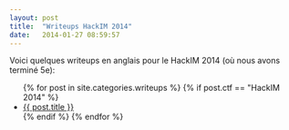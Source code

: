 ```yaml
---
layout: post
title:  "Writeups HackIM 2014"
date:   2014-01-27 08:59:57
---
```


<p>
    Voici quelques writeups en anglais pour le HackIM 2014 (où nous avons terminé 5e):
</p>
<ul class='posts'>
    {% for post in site.categories.writeups %}
        {% if post.ctf == "HackIM 2014" %}
        <li>
          <a href='{{ post.url }}'>{{ post.title }}</a>
        </li>
        {% endif %}
    {% endfor %}
</ul>